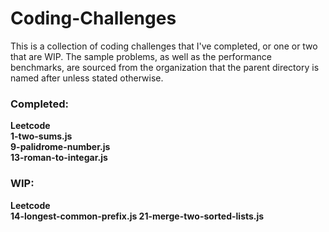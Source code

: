 # Coding-Challenges

This is a collection of coding challenges that I've completed, or one or two that are WIP. The sample problems, as well as the performance benchmarks, are sourced from the organization that the parent directory is named after unless stated otherwise.


### Completed:
<strong> Leetcode <strong> \
1-two-sums.js \
9-palidrome-number.js \
13-roman-to-integar.js 


### WIP:
<strong> Leetcode <strong> \
14-longest-common-prefix.js 
21-merge-two-sorted-lists.js